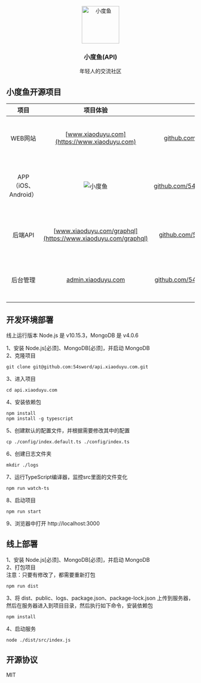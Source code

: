 <p align="center">
<img src="https://qncdn.xiaoduyu.com/20190507.png" alt="小度鱼" width="100">
</p>
<h3 align="center">小度鱼(API)</h3>
<p align="center">年轻人的交流社区</p>

## 小度鱼开源项目
|项目|项目体验|原代码|主要技术栈|
|:---:|:---:|:---:|:---:|
|WEB网站|[www.xiaoduyu.com](https://www.xiaoduyu.com)|[github.com/54sword/xiaoduyu.com](https://github.com/54sword/xiaoduyu.com)|React、Redux、React-Router、GraphQL|
|APP（iOS、Android）|![小度鱼](https://qncdn.xiaoduyu.com/qrcode.png "小度鱼")|[github.com/54sword/xiaoduyuReactNative](https://github.com/54sword/xiaoduyuReactNative)|React-Native、Redux、React-Navigation、GraphQL|
|后端API|[www.xiaoduyu.com/graphql](https://www.xiaoduyu.com/graphql)|[github.com/54sword/api.xiaoduyu.com](https://github.com/54sword/api.xiaoduyu.com)|TypeScript、NodeJS、Express、GraphQL、MongoDB|
|后台管理|[admin.xiaoduyu.com](http://admin.xiaoduyu.com)|[github.com/54sword/admin.xiaoduyu.com](https://github.com/54sword/admin.xiaoduyu.com)|React、Redux、React-Router、GraphQL|


## 开发环境部署

线上运行版本 Node.js 是 v10.15.3，MongoDB 是 v4.0.6

1、安装 Node.js[必须]、MongoDB[必须]，并启动 MongoDB   
2、克隆项目   
```
git clone git@github.com:54sword/api.xiaoduyu.com.git   
```
   
3、进入项目   
```
cd api.xiaoduyu.com
```
   
4、安装依赖包   
```
npm install
npm install -g typescript
```
   
5、创建默认的配置文件，并根据需要修改其中的配置   
```
cp ./config/index.default.ts ./config/index.ts
```

6、创建日志文件夹  
```
mkdir ./logs
```
   
7、运行TypeScript编译器，监控src里面的文件变化      
```
npm run watch-ts
```
   
8、启动项目  
```
npm run start
```

9、浏览器中打开 http://localhost:3000

## 线上部署
1、安装 Node.js[必须]、MongoDB[必须]，并启动 MongoDB  
2、打包项目  
注意：只要有修改了，都需要重新打包  
```
npm run dist
```

3、将 dist、public、logs、package.json、package-lock.json 上传到服务器，然后在服务器进入到项目目录，然后执行如下命令，安装依赖包  
```
npm install
```

4、启动服务  
```
node ./dist/src/index.js
```

## 开源协议
MIT
